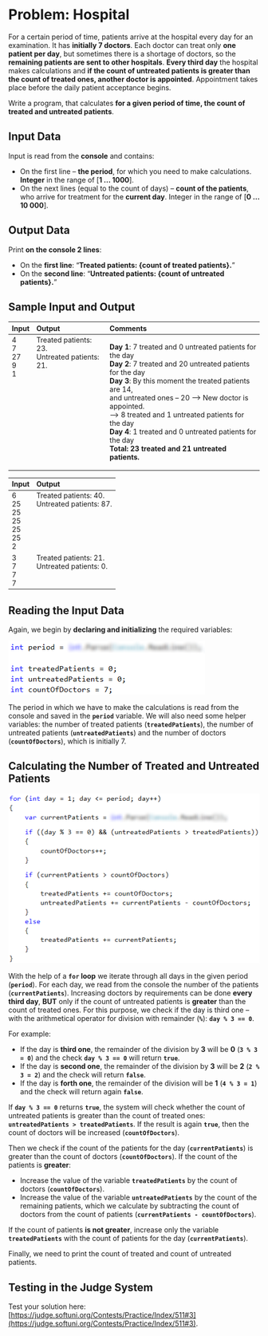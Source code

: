 # Problem: Hospital

For a certain period of time, patients arrive at the hospital every day for an examination. It has **initially 7 doctors**. Each doctor can treat only **one patient per day**, but sometimes there is a shortage of doctors, so the **remaining patients are sent to other hospitals**. **Every third day** the hospital makes calculations and **if the count of untreated patients is greater than the count of treated ones, another doctor is appointed**. Appointment takes place before the daily patient acceptance begins.

Write a program, that calculates **for a given period of time, the count of treated and untreated patients**.

## Input Data

Input is read from the **console** and contains:
  * On the first line – **the period**, for which you need to make calculations. **Integer** in the range of [**1 … 1000**].
  * On the next lines (equal to the count of days) – **count of the patients**, who arrive for treatment for the **current day**. Integer in the range of [**0 … 10 000**].

## Output Data

Print **on the console 2 lines**:

* On the **first line**: “**Treated patients: {count of treated patients}.**”
* On the **second line**: “**Untreated patients: {count of untreated patients}.**”

## Sample Input and Output

<table>
<thead>
<tr>
<th align="left"><strong>Input</strong></th>
<th align="left"><strong>Output</strong></th>
<th align="left"><strong>Comments</strong></th>
</tr>
</thead>
<tbody>
<tr>
<td valign="top">4<br>7<br>27<br>9<br>1</td>
<td valign="top">Treated patients: 23.<br>Untreated patients: 21.</td>
<td valign="top"><p><strong>Day 1</strong>: 7 treated and 0 untreated patients for the day<br>
<strong>Day 2</strong>: 7 treated and 20 untreated patients for the day<br>
<strong>Day 3</strong>: By this moment the treated patients are 14,<br> and untreated ones – 20 –> New doctor is appointed. <br>–>
8 treated and 1 untreated patients for the day<br>
<strong>Day 4</strong>: 1 treated and 0 untreated patients for the day<br>
<strong>Total: 23 treated and 21 untreated patients.</strong></p></td>
</tr>
</tbody>
</table>    

<table>
<thead>
<tr>
<th align="left"><strong>Input</strong></th>
<th align="left"><strong>Output</strong></th>
</tr>
</thead>
<tbody>
<tr>
<td valign="top">6<br>25<br>25<br>25<br>25<br>25<br>2</td>
<td valign="top">Treated patients: 40.<br>Untreated patients: 87.</td>
</tr>
<tr>
<td valign="top">3<br>7<br>7<br>7</td>
<td valign="top">Treated patients: 21.<br>Untreated patients: 0.</td>
</tr>
</tbody>
</table>    

## Reading the Input Data

Again, we begin by **declaring and initializing** the required variables:

![](/assets/chapter-5-2-images/04.Hospital-01.png)

The period in which we have to make the calculations is read from the console and saved in the **`period`** variable. We will also need some helper variables: the number of treated patients (**`treatedPatients`**), the number of untreated patients (**`untreatedPatients`**) and the number of doctors (**`countOfDoctors`**), which is initially 7. 

## Calculating the Number of Treated and Untreated Patients

![](/assets/chapter-5-2-images/04.Hospital-02.png)

With the help of a **`for` loop** we iterate through all days in the given period (**`period`**). For each day, we read from the console the number of the patients (**`currentPatients`**). Increasing doctors by requirements can be done **every third day**, **BUT** only if the count of untreated patients is **greater** than the count of treated ones. For this purpose, we check if the day is third one – with the arithmetical operator for division with remainder (**`%`**): **`day % 3 == 0`**.

For example:
 * If the day is **third one**, the remainder of the division by **3** will be **0** (**`3 % 3 = 0`**) and the check **`day % 3 == 0`** will return **`true`**.
 * If the day is **second one**, the remainder of the division by **3** will be **2** (**`2 % 3 = 2`**) and the check will return **`false`**.
 * If the day is **forth one**, the remainder of the division will be **1** (**`4 % 3 = 1`**) and the check will return again **`false`**.

If **`day % 3 == 0`** returns **`true`**, the system will check whether the count of untreated patients is greater than the count of treated ones: **`untreatedPatients > treatedPatients`**. If the result is again **`true`**, then the count of doctors will be increased (**`countOfDoctors`**).

Then we check if the count of the patients for the day (**`currentPatients`**) is greater than the count of doctors (**`countOfDoctors`**). If the count of the patients is **greater**:
- Increase the value of the variable **`treatedPatients`** by the count of doctors (**`countOfDoctors`**).
- Increase the value of the variable **`untreatеdPatients`** by the count of the remaining patients, which we calculate by subtracting the count of doctors from the count of patients (**`currentPatients - countOfDoctors`**).
 
If the count of patients **is not greater**, increase only the variable **`treatedPatients`** with the count of patients for the day (**`currentPatients`**).

Finally, we need to print the count of treated and count of untreated patients.

## Testing in the Judge System

Test your solution here: [https://judge.softuni.org/Contests/Practice/Index/511#3](https://judge.softuni.org/Contests/Practice/Index/511#3).
